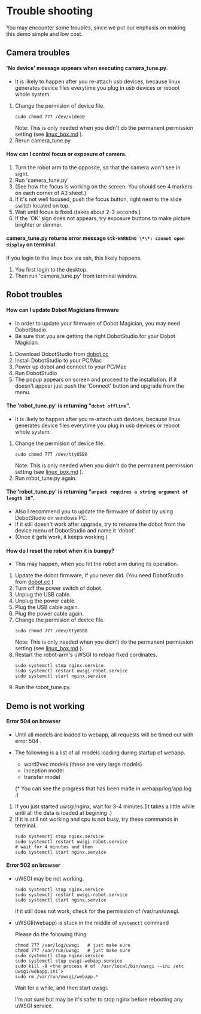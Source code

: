 Trouble shooting
====


You may encounter some troubles, since we put our enphasis on making this demo simple and low cost.

Camera troubles
---
#### 'No device' message appears when executing camera_tune.py.
- It is likely to happen after you re-attach usb devices, because linux generates device files everytime you plug in usb devices or reboot whole system.


1. Change the permision of device file.
   ```
   sudo chmod 777 /dev/video0
   ```
   Note: This is only needed when you didn't do the permanent permission setting (see [linux_box.md](./linux_box.md) ).
2. Rerun camera_tune.py


#### How can I control focus or exposure of camera.
1. Turn the robot arm to the opposite, so that the camera won't see in sight.
2. Run 'camera_tune.py'
3. (See how the focus is working on the screen.
   You should see 4 markers on each corner of A3 sheet.)
4. If it's not well focused, push the focus button, right next to the slide switch located on top.
5. Wait until focus is fixed.(takes about 2-3 seconds.)
6. If the 'OK' sign does not appears, try exposure buttons to make picture brighter or dimmer.

#### camera_tune.py returns error message `Gtk-WARNING \*\*: cannot open display` on terminal.

If you login to the linux box via ssh, this likely happens.
1. You first login to the desktop.
2. Then run 'camera_tune.py' from terminal window.




Robot troubles
---
#### How can I update Dobot Magicians firmware
- In order to update your firmware of Dobot Magician, you may need DobotStudio.
- Be sure that you are getting the right DobotStudio for your Dobot Magician.


1. Download DobotStudio from [dobot.cc](http://dobot.cc/download-center/dobot-magician.html)
2. Install DobotStudio to your PC/Mac
3. Power up dobot and connect to your PC/Mac
4. Run DobotStudio
6. The popup appears on screen and proceed to the installation.
   If it doesn't appear just push the 'Connect' button and upgrade from the menu.



#### The 'robot_tune.py' is returning "`dobot offline`".

- It is likely to happen after you re-attach usb devices, because linux generates device files everytime you plug in usb devices or reboot whole system.


1. Change the permision of device file.
   ```
   sudo chmod 777 /dev/ttyUSB0
   ```
   Note: This is only needed when you didn't do the permanent permission setting (see [linux_box.md](./linux_box.md) ).
2. Run robot_tune.py again.





#### The 'robot_tune.py' is returning "`unpack requires a string argument of length 38`".
- Also I recommend you to update the firmware of dobot by using DobotStudio on windows PC.
- If it still doesn't work after upgrade, try to rename the dobot from the device menu of DobotStudio and name it 'dobot'.
- (Once it gets work, it keeps working.)



#### How do I reset the robot when it is bumpy?
- This may happen, when you hit the robot arm during its operation.


1. Update the dobot firmware, if you never did.
     (You need DobotStudio from [dobot.cc](http://dobot.cc/download.html) )
2. Turn off the power switch of dobot.
3. Unplug the USB cable.
4. Unplug the power cable.
5. Plug the USB cable again.
6. Plug the power cable again.
7. Change the permision of device file.
   ```
   sudo chmod 777 /dev/ttyUSB0
   ```
   Note: This is only needed when you didn't do the permanent permission setting (see [linux_box.md](./linux_box.md) ).
8. Restart the robot-arm's uWSGI to reload fixed cordinates.
   ```
   sudo systemctl stop nginx.service
   sudo systemctl restart uwsgi-robot.service
   sudo systemctl start nginx.service
   ```
9. Run the robot_tune.py.




Demo is not working
---
#### Error 504 on browser
- Until all models are loaded to webapp, all requests will be timed out with error 504 .
- The following is a list of all models loading during startup of webapp.
   - word2vec models (these are very large models)
   - inception model
   - transfer model

   (* You can see the progress that has been made in webapp/log/app.log .)


1. If you just started uwsgi/nginx, wait for 3-4 minutes.(It takes a little while until all the data is loaded at begining .)
2. If it is still not working and cpu is not busy, try these commands in terminal.
   ```
   sudo systemctl stop nginx.service
   sudo systemctl restart uwsgi-robot.service
   # wait for 4 minutes and then
   sudo systemctl start nginx.service
   ```


#### Error 502 on browser
- uWSGI may be not working.
  ```
  sudo systemctl stop nginx.service
  sudo systemctl restart uwsgi-robot.service
  sudo systemctl start nginx.service
  ```
  If it still does not work, check for the permission of /var/run/uwsgi.


- uWSGIi(webapp) is stuck in the middle of `systemctl` command

  Please do the following thing
  ```
  chmod 777 /var/log/uwsgi   # just make sure
  chmod 777 /var/run/uwsgi   # just make sure
  sudo systemctl stop nginx.service
  sudo systemctl stop uwsgi-webapp.service
  sudo kill -9 <the process # of `/usr/local/bin/uwsgi --ini /etc uwsgi/webapp.ini`>
  sudo rm /var/run/uwsgi/webapp.*
  ```
  Wait for a while, and then start uwsgi.

  I'm not sure but may be it's safer to stop nginx before rebooting any uWSGI service.
